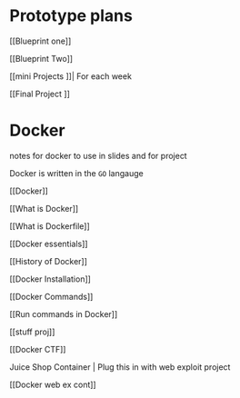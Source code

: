 # Prototype plans

[[Blueprint one]]

[[Blueprint Two]]


[[mini Projects ]]| For each week  

[[Final Project ]]

# Docker

notes for docker to use in slides and for project 


Docker is written in the `GO` langauge 


[[Docker]]

[[What is Docker]]

[[What is Dockerfile]]

[[Docker essentials]]

[[History of Docker]]


[[Docker Installation]]

[[Docker Commands]] 

[[Run commands in Docker]]

[[stuff proj]]


[[Docker CTF]]


Juice Shop Container | Plug this in with web exploit project


[[Docker web ex cont]]